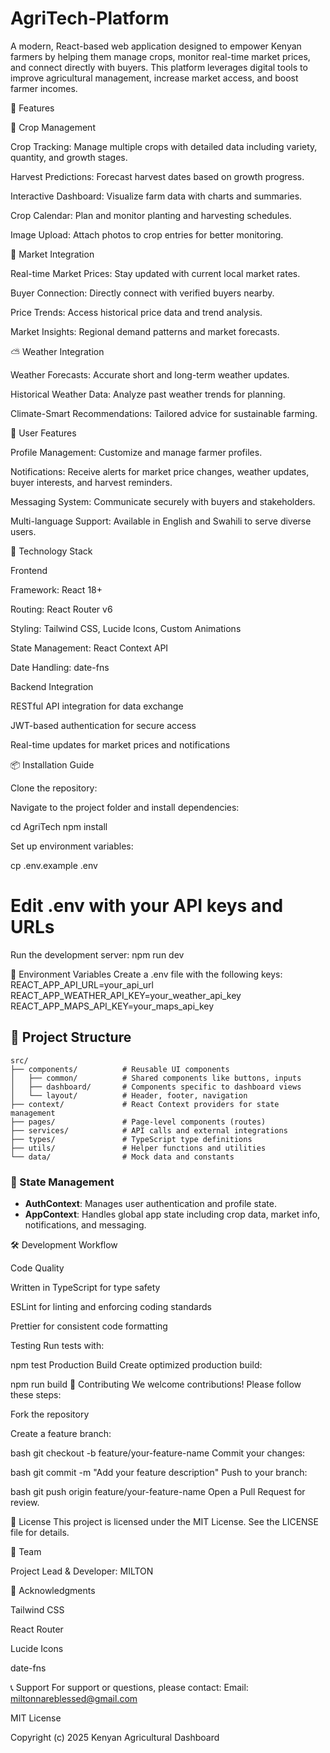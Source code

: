 # **AgriTech-Platform**

A modern, React-based web application designed to empower Kenyan farmers by helping them manage crops, monitor real-time market prices, and connect directly with buyers. This platform leverages digital tools to improve agricultural management, increase market access, and boost farmer incomes.

🌟 Features

🌾 Crop Management

Crop Tracking: Manage multiple crops with detailed data including variety, quantity, and growth stages.

Harvest Predictions: Forecast harvest dates based on growth progress.

Interactive Dashboard: Visualize farm data with charts and summaries.

Crop Calendar: Plan and monitor planting and harvesting schedules.

Image Upload: Attach photos to crop entries for better monitoring.

🏪 Market Integration

Real-time Market Prices: Stay updated with current local market rates.

Buyer Connection: Directly connect with verified buyers nearby.

Price Trends: Access historical price data and trend analysis.

Market Insights: Regional demand patterns and market forecasts.

⛅ Weather Integration

Weather Forecasts: Accurate short and long-term weather updates.

Historical Weather Data: Analyze past weather trends for planning.

Climate-Smart Recommendations: Tailored advice for sustainable farming.

📱 User Features

Profile Management: Customize and manage farmer profiles.

Notifications: Receive alerts for market price changes, weather updates, buyer interests, and harvest reminders.

Messaging System: Communicate securely with buyers and stakeholders.

Multi-language Support: Available in English and Swahili to serve diverse users.

🔧 Technology Stack

Frontend

Framework: React 18+

Routing: React Router v6

Styling: Tailwind CSS, Lucide Icons, Custom Animations

State Management: React Context API

Date Handling: date-fns

Backend Integration

RESTful API integration for data exchange

JWT-based authentication for secure access

Real-time updates for market prices and notifications

📦 Installation Guide

Clone the repository:


Navigate to the project folder and install dependencies:

cd AgriTech
npm install

Set up environment variables:

cp .env.example .env
# Edit .env with your API keys and URLs

Run the development server:
npm run dev

🔐 Environment Variables
Create a .env file with the following keys:
REACT_APP_API_URL=your_api_url
REACT_APP_WEATHER_API_KEY=your_weather_api_key
REACT_APP_MAPS_API_KEY=your_maps_api_key

## 📁 Project Structure

```
src/
├── components/          # Reusable UI components
│   ├── common/          # Shared components like buttons, inputs
│   ├── dashboard/       # Components specific to dashboard views
│   └── layout/          # Header, footer, navigation
├── context/             # React Context providers for state management
├── pages/               # Page-level components (routes)
├── services/            # API calls and external integrations
├── types/               # TypeScript type definitions
├── utils/               # Helper functions and utilities
└── data/                # Mock data and constants
```

### 🔄 State Management

- **AuthContext**: Manages user authentication and profile state.  
- **AppContext**: Handles global app state including crop data, market info, notifications, and messaging.


🛠️ Development Workflow

Code Quality

Written in TypeScript for type safety

ESLint for linting and enforcing coding standards

Prettier for consistent code formatting

Testing
Run tests with:


npm test
Production Build
Create optimized production build:


npm run build
🤝 Contributing
We welcome contributions! Please follow these steps:

Fork the repository

Create a feature branch:

bash
git checkout -b feature/your-feature-name
Commit your changes:

bash
git commit -m "Add your feature description"
Push to your branch:

bash
git push origin feature/your-feature-name
Open a Pull Request for review.

📄 License
This project is licensed under the MIT License. See the LICENSE file for details.

👥 Team

Project Lead & Developer: MILTON

🙏 Acknowledgments

Tailwind CSS

React Router

Lucide Icons

date-fns

📞 Support
For support or questions, please contact:
Email: miltonnareblessed@gmail.com

MIT License

Copyright (c) 2025 Kenyan Agricultural Dashboard

